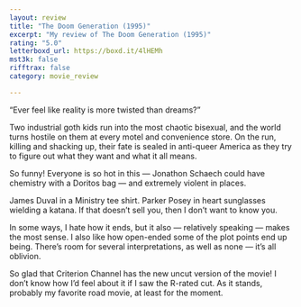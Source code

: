 ```yaml
---
layout: review
title: "The Doom Generation (1995)"
excerpt: "My review of The Doom Generation (1995)"
rating: "5.0"
letterboxd_url: https://boxd.it/4lHEMh
mst3k: false
rifftrax: false
category: movie_review

---
```


“Ever feel like reality is more twisted than dreams?”

Two industrial goth kids run into the most chaotic bisexual, and the world turns hostile on them at every motel and convenience store. On the run, killing and shacking up, their fate is sealed in anti-queer America as they try to figure out what they want and what it all means.

So funny! Everyone is so hot in this — Jonathon Schaech could have chemistry with a Doritos bag — and extremely violent in places.

James Duval in a Ministry tee shirt. Parker Posey in heart sunglasses wielding a katana. If that doesn’t sell you, then I don’t want to know you.

In some ways, I hate how it ends, but it also — relatively speaking — makes the most sense. I also like how open-ended some of the plot points end up being. There’s room for several interpretations, as well as none — it’s all oblivion.

So glad that Criterion Channel has the new uncut version of the movie! I don’t know how I’d feel about it if I saw the R-rated cut. As it stands, probably my favorite road movie, at least for the moment.